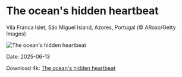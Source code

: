 # The ocean's hidden heartbeat

Vila Franca Islet, São Miguel Island, Azores, Portugal (© ARoxo/Getty Images)

![The ocean's hidden heartbeat](https://bing.com/th?id=OHR.SanMiguelAzores_EN-US2785372768_UHD.jpg&rf=LaDigue_UHD.jpg&pid=hp&w=1024&h=576&rs=1&c=4)

Date: 2025-06-13

Download 4k: [The ocean's hidden heartbeat](https://bing.com/th?id=OHR.SanMiguelAzores_EN-US2785372768_UHD.jpg&rf=LaDigue_UHD.jpg&pid=hp&w=3840&h=2160&rs=1&c=4)

